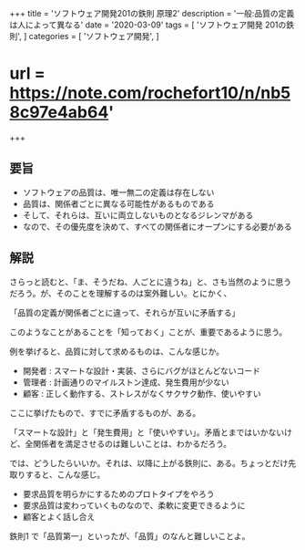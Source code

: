 +++
title = 'ソフトウェア開発201の鉄則 原理2'
description = '一般:品質の定義は人によって異なる'
date = '2020-03-09'
tags = [
    'ソフトウェア開発 201の鉄則',
]
categories = [
    'ソフトウェア開発',
]
# url = https://note.com/rochefort10/n/nb58c97e4ab64'
+++
## 要旨
* ソフトウェアの品質は、唯一無二の定義は存在しない
* 品質は、関係者ごとに異なる可能性があるものである
* そして、それらは、互いに両立しないものとなるジレンマがある
* なので、その優先度を決めて、すべての関係者にオープンにする必要がある

## 解説
さらっと読むと、「ま、そうだね、人ごとに違うね」と、さも当然のように思うだろう。が、そのことを理解するのは案外難しい。とにかく、

「品質の定義が関係者ごとに違って、それらが互いに矛盾する」

このようなことがあることを「知っておく」ことが、重要であるように思う。

例を挙げると、品質に対して求めるものは、こんな感じか。

* 開発者 : スマートな設計・実装、さらにバグがほとんどないコード
* 管理者 : 計画通りのマイルストン達成、発生費用が少ない
* 顧客 : 正しく動作する、ストレスがなくサクサク動作、使いやすい

ここに挙げたもので、すでに矛盾するものが、ある。

「スマートな設計」と「発生費用」と「使いやすい」。矛盾とまではいかないけど、全関係者を満足させるのは難しいことは、わかるだろう。

では、どうしたらいいか。それは、以降に上がる鉄則に、ある。ちょっとだけ先取りすると、こんな感じ。

* 要求品質を明らかにするためのプロトタイプをやろう
* 要求品質は変わっていくものなので、柔軟に変更できるように
* 顧客とよく話し合え

鉄則1 で「品質第一」といったが、「品質」のなんと難しいことよ。